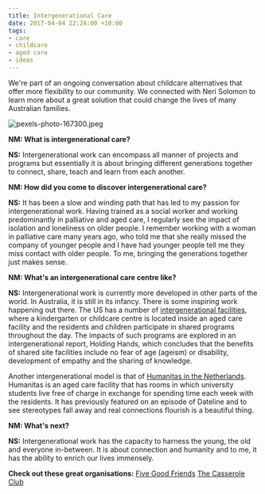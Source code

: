 ```yaml
---
title: Intergenerational Care
date: 2017-04-04 22:24:00 +10:00
tags:
- care
- childcare
- aged care
- ideas
---
```


We're part of an ongoing conversation about childcare alternatives that offer more flexibility to our community. We connected with Neri Solomon to learn more about a great solution that could change the lives of many Australian families.

![pexels-photo-167300.jpeg](/uploads/pexels-photo-167300.jpeg)


**NM: What is intergenerational care?**


**NS:** Intergenerational work can encompass all manner of projects and programs but essentially it is about bringing different generations together to connect, share, teach and learn from each another.


**NM: How did you come to discover intergenerational care?**


**NS:** It has been a slow and winding path that has led to my passion for intergenerational work. Having trained as a social worker and working predominantly in palliative and aged care, I regularly see the impact of isolation and loneliness on older people. I remember working with a woman in palliative care many years ago, who told me that she really missed the company of younger people and I have had younger people tell me they miss contact with older people. To me, bringing the generations together just makes sense.


**NM: What's an intergenerational care centre like?**


**NS:** Intergenerational work is currently more developed in other parts of the world. In Australia, it is still in its infancy. There is some inspiring work happening out there. The US has a number of [intergenerational facilities](https://www.youtube.com/watch?v=6K3H2VqQKcc), where a kindergarten or childcare centre is located inside an aged care facility and the residents and children participate in shared programs throughout the day. The impacts of such programs are explored in an intergenerational report, Holding Hands, which concludes that the benefits of shared site facilities include no fear of age (ageism) or disability, development of empathy and the sharing of knowledge.

Another intergenerational model is that of [Humanitas in the Netherlands](http://www.sbs.com.au/news/dateline/story/my-93-year-old-flatmate). Humanitas is an aged care facility that has rooms in which university students live free of charge in exchange for spending time each week with the residents. It has previously featured on an episode of Dateline and to see stereotypes fall away and real connections flourish is a beautiful thing.


**NM: What's next?**


**NS:** Intergenerational work has the capacity to harness the young, the old and everyone in-between. It is about connection and humanity and to me, it has the ability to enrich our lives immensely.


**Check out these great organisations:**
[Five Good Friends](https://www.fivegoodfriends.com.au/)
[The Casserole Club](https://www.casseroleclub.com)